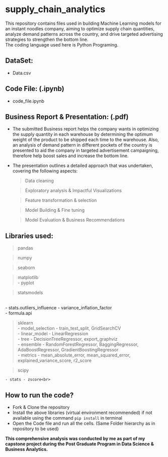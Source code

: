 # supply_chain_analytics
This repository contains files used in building Machine Learning models for an instant noodles company, aiming to optimize supply chain quantities, analyze demand patterns across the country, and drive targeted advertising strategies to strengthen the bottom line.<br>
The coding language used here is Python Programing.

## DataSet:
- Data.csv

## Code File: (.ipynb)
- code_file.ipynb

## Business Report & Presentation: (.pdf)
- The submitted Business report helps the company wants in optimizing the supply quantity in each warehouse by determining the optimum weight of the product to be shipped each time to the warehouse. Also, an analysis of demand pattern in different pockets of the country is presented to aid the company in targeted advertisement campaigning, therefore help boost sales and increase the bottom line.<br>

- The presentation outlines a detailed approach that was undertaken, covering the following aspects:<br>
  > Data cleaning <br>
  
  > Exploratory analysis & Impactful Visualizations <br>
  
  > Feature transformation & selection<br>
  
  > Model Building & Fine tuning <br>
  
  > Model Evaluation & Business Recommendations

## Libraries used:
  > pandas<br>

  > numpy<br>

  > seaborn<br>

  > matplotlib<br>
    - pyplot<br>
    
  > statsmodels<br>
  <br>
    - stats.outliers_influence - variance_inflation_factor<br>
    - formula.api
  
  > sklearn<br>
    - model_selection - train_test_split, GridSearchCV<br>
    - linear_model - LinearRegression<br>
    - tree - DecisionTreeRegressor, export_graphviz<br>
    - ensemble - RandomForestRegressor, BaggingRegressor, AdaBoostRegressor, GradientBoostingRegressor<br>
    - metrics - mean_absolute_error, mean_squared_error, explained_variance_score, r2_score<br>

  > scipy<br>
  
    - stats - zscore<br>

## How to run the code?
- Fork & Clone the repository
- Install the above libraries (virtual environment recommended) if not available using the command `pip install` in terminal
- Open the Code file and run all the cells. (Same Folder hierarchy as in repository to be used)


**This comprehensive analysis was conducted by me as part of my capstone project during the Post Graduate Program in Data Science & Business Analytics.**

